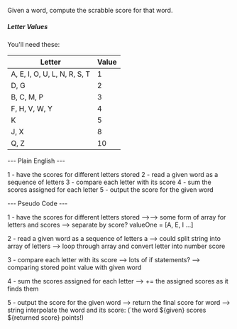 Given a word, compute the scrabble score for that word.

##### Letter Values

You'll need these:

| Letter                        | Value  |
| ----                          |  ----  |
| A, E, I, O, U, L, N, R, S, T  |     1  |
| D, G                          |     2  |
| B, C, M, P                    |     3  |
| F, H, V, W, Y                 |     4  |
| K                             |     5  |
| J, X                          |     8  |
| Q, Z                          |     10 |

--- Plain English ---

1 - have the scores for different letters stored
2 - read a given word as a sequence of letters
3 - compare each letter with its score
4 - sum the scores assigned for each letter
5 - output the score for the given word

--- Pseudo Code ---

1 - have the scores for different letters stored
    -->--> some form of array for letters and scores
        --> separate by score? valueOne = [A, E, I ...]

2 - read a given word as a sequence of letters
    a --> could split string into array of letters
        --> loop through array and convert letter into number score

3 - compare each letter with its score
    --> lots of if statements?
        --> comparing stored point value with given word

4 - sum the scores assigned for each letter
    --> += the assigned scores as it finds them

5 - output the score for the given word
    --> return the final score for word
        --> string interpolate the word and its score:
            (`the word ${given} scores ${returned score} points!)
